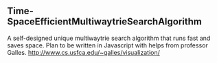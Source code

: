 ## Time-SpaceEfficientMultiwaytrieSearchAlgorithm
A self-designed unique multiwaytrie search algorithm that runs fast and saves space.
Plan to be written in Javascript with helps from professor Galles.
http://www.cs.usfca.edu/~galles/visualization/
